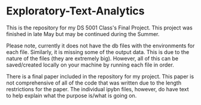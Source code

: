# Exploratory-Text-Analytics
This is the repository for my DS 5001 Class's Final Project. This project was finished in late May but may be continued during the Summer.

Please note, currently it does not have the db files with the environments for each file. Similarly, it is missing some of the output data. This is due to the nature of the files (they are extremely big). However, all of this can be saved/created locally on your machine by running each file in order.

There is a final paper included in the repository for my project. This paper is not comprehensive of all of the code that was written due to the length restrictions for the paper. The individual ipybn files, however, do have text to help explain what the purpose is/what is going on.
